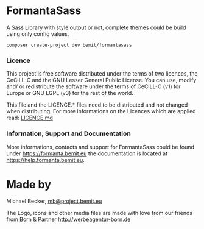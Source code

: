 # FormantaSass
A Sass Library with style output or not, complete themes could be build using only config values.

`composer create-project dev bemit/formantasass`

### Licence
This project is free software distributed under the terms of two licences, the CeCILL-C and the GNU Lesser General Public License. You can use, modify and/ or redistribute the software under the terms of CeCILL-C (v1) for Europe or GNU LGPL (v3) for the rest of the world.

This file and the LICENCE.* files need to be distributed and not changed when distributing.
For more informations on the Licences which are applied read: [LICENCE.md](LICENCE.md)

### Information, Support and Documentation
More informations, contacts and support for FormantaSass could be found under <https://formanta.bemit.eu> the documentation is located at <https://help.formanta.bemit.eu>.

# Made by
Michael Becker, mb@project.bemit.eu

The Logo, icons and other media files are made with love from our friends from Born & Partner <http://werbeagentur-born.de>